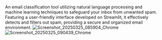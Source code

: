 An email classification tool utilizing natural language processing and machine learning techniques to safeguard your inbox from unwanted spam. Featuring a user-friendly interface developed on Streamlit, it effectively detects and filters out spam, providing a secure and organized email environment.
![Screenshot_20250325_085904_Chrome](https://github.com/user-attachments/assets/64b1eea4-aa9f-40b1-8e31-009b2fbaf04d)
![Screenshot_20250325_090439_Chrome](https://github.com/user-attachments/assets/a34de8f8-0d1e-4714-9b0f-1d357c76ca5a)
